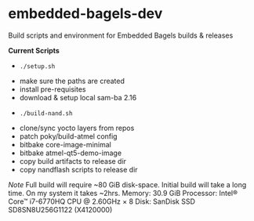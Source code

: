 # embedded-bagels-dev
Build scripts and environment for Embedded Bagels builds &amp; releases

**Current Scripts**

 * `./setup.sh`
  + make sure the paths are created
  + install pre-requisites
  + download & setup local sam-ba 2.16
 * `./build-nand.sh`
  + clone/sync yocto layers from repos
  + patch poky/build-atmel config
  + bitbake core-image-minimal
  + bitbake atmel-qt5-demo-image
  + copy build artifacts to release dir
  + copy nandflash scripts to release dir

*Note*
Full build will require ~80 GiB disk-space.
Initial build will take a long time. On my system it takes ~2hrs.
   Memory: 30.9 GiB
   Processor: Intel® Core™ i7-6770HQ CPU @ 2.60GHz × 8 
   Disk: SanDisk SSD SD8SN8U256G1122 (X4120000)
